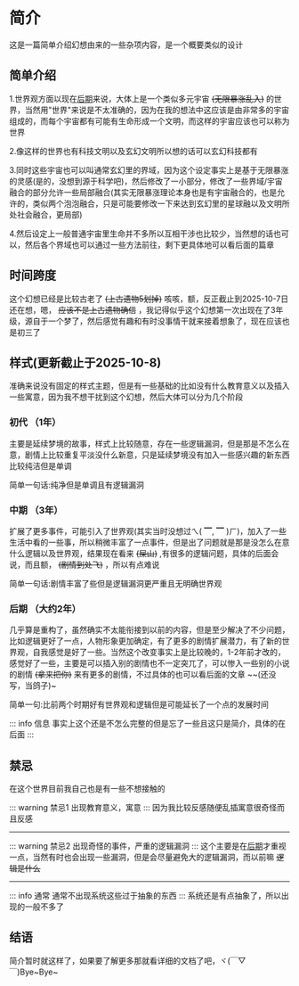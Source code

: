 # 简介
这是一篇简单介绍幻想由来的一些杂项内容，是一个概要类似的设计

## 简单介绍
1.世界观方面以现在[后期](#后期-大约2年)来说，大体上是一个类似多元宇宙 ~~(无限暴涨乱入)~~ 的世界，当然用"世界"来说是不太准确的，因为在我的想法中这应该是由非常多的宇宙组成的，而每个宇宙都有可能有生命形成一个文明，而这样的宇宙应该也可以称为世界

2.像这样的世界也有科技文明以及玄幻文明所以想的话可以玄幻科技都有

3.同时这些宇宙也可以叫通常玄幻里的界域，因为这个设定事实上是基于无限暴涨的灵感(是的，没想到源于科学吧)，然后修改了一小部分，修改了一些界域/宇宙融合的部分允许一些局部融合(其实无限暴涨理论本身也是有宇宙融合的，也是允许的，类似两个泡泡融合，只是可能要修改一下来达到玄幻里的星球融以及文明所处社会融合，更局部)

4.然后设定上一般普通宇宙里生命并不多所以互相干涉也比较少，当然想的话也可以，然后各个界域也可以通过一些方法前往，剩下更具体地可以看后面的篇章


## 时间跨度
这个幻想已经是比较古老了 ~~(上古遗物5划掉)~~ 咳咳，额，反正截止到2025-10-7日还在想，嗯， ~~应该不是上古遗物确信~~ ，我记得似乎这个幻想第一次出现在了3年级，源自于一个梦了，然后感觉有趣和有时没事情干就来接着想象了，现在应该也是初三了


## 样式(更新截止于2025-10-8)
准确来说没有固定的样式主题，但是有一些基础的比如没有什么教育意义以及插入一些寓意，因为我不想干扰到这个幻想，然后大体可以分为几个阶段
### 初代 （1年）
主要是延续梦境的故事，样式上比较随意，存在一些逻辑漏洞，但是那是不怎么在意，剧情上比较重复平淡没什么新意，只是延续梦境没有加入一些感兴趣的新东西比较纯洁但是单调

<sapn class="marker-evy">简单一句话:纯净但是单调且有逻辑漏洞</sapn>

### 中期 （3年）
扩展了更多事件，可能引入了世界观(其实当时没想过ㄟ( ▔, ▔ )ㄏ)，加入了一些生活中看的一些事，所以稍微丰富了一点事件，但是出了问题就是那是没怎么在意什么逻辑以及世界观，结果现在看来 ~~(屎山)~~ ,有很多的逻辑问题，具体的后面会说，而且额， ~~(剧情到处飞)~~ ，所以有点难说

<sapn class="marker-evy">简单一句话:剧情丰富了些但是逻辑漏洞更严重且无明确世界观</sapn>

### 后期 （大约2年）
几乎算是重构了，虽然确实不太能衔接到以前的内容，但是至少解决了不少问题，比如逻辑更好了一点，人物形象更加确定，有了更多的剧情扩展潜力，有了新的世界观，自我感觉是好了一些。当然这个改变事实上是比较晚的，1-2年前才改的，感觉好了一些，主要是可以插入别的剧情也不一定突兀了，可以惨入一些别的小说的剧情 ~~(拿来把你)~~ 来有更多的剧情，不过具体的也可以看后面的文章 ~~(还没写，当鸽子)~

<sapn class="marker-evy">简单一句:比前两个时期好有世界观和逻辑但是可能延长了一个点的发展时间</sapn>

::: info 信息
事实上这个还是不怎么完整的但是忘了一些且这只是简介，具体的在后面
:::

## 禁忌
在这个世界目前我自己也是有一些不想接触的

::: warning 禁忌1
出现教育意义，寓意
:::
因为我比较反感随便乱插寓意很奇怪而且反感

----------------------------------

::: warning 禁忌2
出现奇怪的事件，严重的逻辑漏洞
:::
这个主要是在[后期](#后期-大约2年)才重视一点，当然有时也会出现一些漏洞，但是会尽量避免大的逻辑漏洞，而以前嘛 ~~逻辑是什么~~

----------------------------------

::: info 通常
通常不出现系统这些过于抽象的东西
:::
系统还是有点抽象了，所以出现的一般不多了

## 结语
简介暂时就这样了，如果要了解更多那就看详细的文档了吧，ヾ(￣▽￣)Bye~Bye~